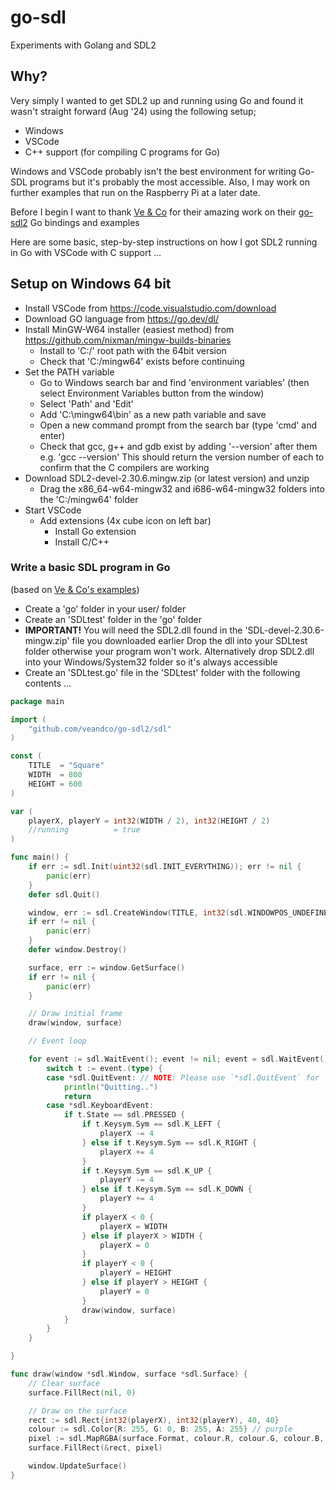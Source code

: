 # go-sdl
Experiments with Golang and SDL2

## Why?

Very simply I wanted to get SDL2 up and running using Go and found it wasn't straight forward (Aug '24) using the following setup;

- Windows
- VSCode
- C++ support (for compiling C programs for Go)
  
Windows and VSCode probably isn't the best environment for writing Go-SDL programs but it's probably the most accessible.
Also, I may work on further examples that run on the Raspberry Pi at a later date.

Before I begin I want to thank [Ve & Co](https://github.com/veandco) for their amazing work on their [go-sdl2](https://github.com/veandco/go-sdl2) Go bindings and examples

Here are some basic, step-by-step instructions on how I got SDL2 running in Go with VSCode with C support ...

## Setup on Windows 64 bit

- Install VSCode from https://code.visualstudio.com/download
- Download GO language from https://go.dev/dl/
- Install MinGW-W64 installer (easiest method) from https://github.com/nixman/mingw-builds-binaries
    - Install to 'C:/' root path with the 64bit version
    - Check that 'C:/mingw64' exists before continuing
- Set the PATH variable
    - Go to Windows search bar and find 'environment variables' (then select Environment Variables button from the window)
    - Select 'Path' and 'Edit'
    - Add 'C:\mingw64\bin' as a new path variable and save
    - Open a new command prompt from the search bar (type 'cmd' and enter)
    - Check that gcc, g++ and gdb exist by adding '--version' after them e.g. 'gcc --version'
      This should return the version number of each to confirm that the C compilers are working
- Download SDL2-devel-2.30.6.mingw.zip (or latest version) and unzip 
    - Drag the x86_64-w64-mingw32 and i686-w64-mingw32 folders into the 'C:/mingw64' folder
- Start VSCode
  - Add extensions (4x cube icon on left bar)
    - Install Go extension
    - Install C/C++ 


### Write a basic SDL program in Go 
(based on [Ve & Co's examples](https://github.com/veandco/go-sdl2-examples/tree/master/examples))

- Create a 'go' folder in your user/<name> folder
- Create an 'SDLtest' folder in the 'go' folder
- **IMPORTANT!** You will need the SDL2.dll found in the 'SDL-devel-2.30.6-mingw.zip' file you downloaded earlier
  Drop the dll into your SDLtest folder otherwise your program won't work.
  Alternatively drop SDL2.dll into your Windows/System32 folder so it's always accessible
- Create an 'SDLtest.go' file in the 'SDLtest' folder with the following contents ...
  
```Go
package main

import (
	"github.com/veandco/go-sdl2/sdl"
)

const (
	TITLE  = "Square"
	WIDTH  = 800
	HEIGHT = 600
)

var (
	playerX, playerY = int32(WIDTH / 2), int32(HEIGHT / 2)
	//running          = true
) 

func main() {
	if err := sdl.Init(uint32(sdl.INIT_EVERYTHING)); err != nil {
		panic(err)
	}
	defer sdl.Quit()

	window, err := sdl.CreateWindow(TITLE, int32(sdl.WINDOWPOS_UNDEFINED), int32(sdl.WINDOWPOS_UNDEFINED), WIDTH, HEIGHT, uint32(sdl.WINDOW_SHOWN))
	if err != nil {
		panic(err)
	}
	defer window.Destroy()

	surface, err := window.GetSurface()
	if err != nil {
		panic(err)
	}

	// Draw initial frame
	draw(window, surface)

	// Event loop

	for event := sdl.WaitEvent(); event != nil; event = sdl.WaitEvent() {
		switch t := event.(type) {
		case *sdl.QuitEvent: // NOTE: Please use `*sdl.QuitEvent` for `v0.4.x` (current version).
			println("Quitting..")
			return
		case *sdl.KeyboardEvent:
			if t.State == sdl.PRESSED {
				if t.Keysym.Sym == sdl.K_LEFT {
					playerX -= 4
				} else if t.Keysym.Sym == sdl.K_RIGHT {
					playerX += 4
				}
				if t.Keysym.Sym == sdl.K_UP {
					playerY -= 4
				} else if t.Keysym.Sym == sdl.K_DOWN {
					playerY += 4
				}
				if playerX < 0 {
					playerX = WIDTH
				} else if playerX > WIDTH {
					playerX = 0
				}
				if playerY < 0 {
					playerY = HEIGHT
				} else if playerY > HEIGHT {
					playerY = 0
				}
				draw(window, surface)
			}
		}
	}

}

func draw(window *sdl.Window, surface *sdl.Surface) {
	// Clear surface
	surface.FillRect(nil, 0)

	// Draw on the surface
	rect := sdl.Rect{int32(playerX), int32(playerY), 40, 40}
	colour := sdl.Color{R: 255, G: 0, B: 255, A: 255} // purple
	pixel := sdl.MapRGBA(surface.Format, colour.R, colour.G, colour.B, colour.A)
	surface.FillRect(&rect, pixel)

	window.UpdateSurface()
}
```



